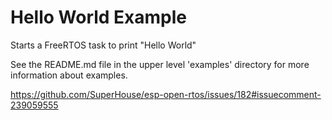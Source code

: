 # Hello World Example

Starts a FreeRTOS task to print "Hello World"

See the README.md file in the upper level 'examples' directory for more information about examples.

https://github.com/SuperHouse/esp-open-rtos/issues/182#issuecomment-239059555